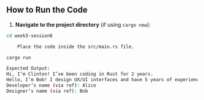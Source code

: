 ## How to Run the Code

1. **Navigate to the project directory** (if using `cargo new`):
```bash
cd week3-session6

    Place the code inside the src/main.rs file.

cargo run

Expected Output:
Hi, I’m Clinton! I’ve been coding in Rust for 2 years.
Hello, I’m Bob! I design UX/UI interfaces and have 5 years of experience.
Developer’s name (via ref): Alice
Designer’s name (via ref): Bob
